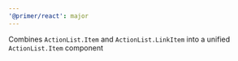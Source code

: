 ```yaml
---
'@primer/react': major
---
```


Combines `ActionList.Item` and `ActionList.LinkItem` into a unified `ActionList.Item` component
